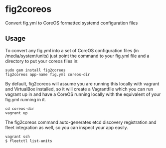 fig2coreos
==========
Convert fig.yml to CoreOS formatted systemd configuration files

Usage
-----

To convert any fig.yml into a set of CoreOS configuration files (in /media/system/units) just point the command to your fig.yml file and a directory to put your coreos files in:

	sudo gem install fig2coreos
	fig2coreos app-name fig.yml coreos-dir

By default, fig2coreos will assume you are running this locally with vagrant and VirtualBox installed, so it will create a Vagrantfile which you can run vagrant up in and have a CoreOS running locally with the equivalent of your fig.yml running in it.

	cd coreos-dir
	vagrant up

The fig2coreos command auto-generates etcd discovery registration and fleet integration as well, so you can inspect your app easily.

	vagrant ssh
	$ fleetctl list-units


